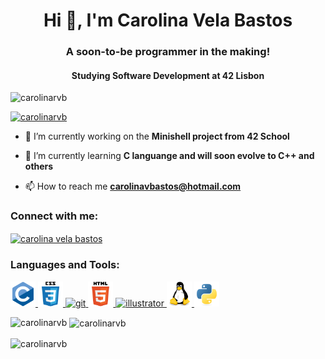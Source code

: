 <h1 align="center">Hi 👋, I'm Carolina Vela Bastos</h1>
<h3 align="center">A soon-to-be programmer in the making!</h3>
<h4 align="center">Studying Software Development at 42 Lisbon</h4>
<p align="left"> <img src="https://komarev.com/ghpvc/?username=carolinarvb&label=Profile%20views&color=0e75b6&style=flat" alt="carolinarvb" /> </p>

<p align="left"> <a href="https://github.com/ryo-ma/github-profile-trophy"><img src="https://github-profile-trophy.vercel.app/?username=carolinarvb" alt="carolinarvb" /></a> </p>

- 🔭 I’m currently working on the **Minishell project from 42 School**

- 🌱 I’m currently learning **C languange and will soon evolve to C++ and others**

- 📫 How to reach me **carolinavbastos@hotmail.com**

<h3 align="left">Connect with me:</h3>
<p align="left">
<a href="https://linkedin.com/in/carolina vela bastos" target="blank"><img align="center" src="https://raw.githubusercontent.com/rahuldkjain/github-profile-readme-generator/master/src/images/icons/Social/linked-in-alt.svg" alt="carolina vela bastos" height="30" width="40" /></a>
</p>

<h3 align="left">Languages and Tools:</h3>
<p align="left"> <a href="https://www.cprogramming.com/" target="_blank" rel="noreferrer"> <img src="https://raw.githubusercontent.com/devicons/devicon/master/icons/c/c-original.svg" alt="c" width="40" height="40"/> </a> <a href="https://www.w3schools.com/css/" target="_blank" rel="noreferrer"> <img src="https://raw.githubusercontent.com/devicons/devicon/master/icons/css3/css3-original-wordmark.svg" alt="css3" width="40" height="40"/> </a> <a href="https://git-scm.com/" target="_blank" rel="noreferrer"> <img src="https://www.vectorlogo.zone/logos/git-scm/git-scm-icon.svg" alt="git" width="40" height="40"/> </a> <a href="https://www.w3.org/html/" target="_blank" rel="noreferrer"> <img src="https://raw.githubusercontent.com/devicons/devicon/master/icons/html5/html5-original-wordmark.svg" alt="html5" width="40" height="40"/> </a> <a href="https://www.adobe.com/in/products/illustrator.html" target="_blank" rel="noreferrer"> <img src="https://www.vectorlogo.zone/logos/adobe_illustrator/adobe_illustrator-icon.svg" alt="illustrator" width="40" height="40"/> </a> <a href="https://www.linux.org/" target="_blank" rel="noreferrer"> <img src="https://raw.githubusercontent.com/devicons/devicon/master/icons/linux/linux-original.svg" alt="linux" width="40" height="40"/> </a> <a href="https://www.python.org" target="_blank" rel="noreferrer"> <img src="https://raw.githubusercontent.com/devicons/devicon/master/icons/python/python-original.svg" alt="python" width="40" height="40"/> </a> </p>

<p><img align="left" src="https://github-readme-stats.vercel.app/api/top-langs?username=carolinarvb&show_icons=true&locale=en&layout=compact" alt="carolinarvb" /></p>

<p>&nbsp;<img align="center" src="https://github-readme-stats.vercel.app/api?username=carolinarvb&show_icons=true&locale=en" alt="carolinarvb" /></p>

<p><img align="center" src="https://github-readme-streak-stats.herokuapp.com/?user=carolinarvb&" alt="carolinarvb" /></p>

